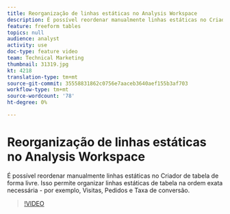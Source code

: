 ```yaml
---
title: Reorganização de linhas estáticas no Analysis Workspace
description: É possível reordenar manualmente linhas estáticas no Criador de tabela de forma livre. Isso permite organizar linhas estáticas de tabela na ordem exata necessária - por exemplo, Visitas, Pedidos e Taxa de conversão.
feature: freeform tables
topics: null
audience: analyst
activity: use
doc-type: feature video
team: Technical Marketing
thumbnail: 31319.jpg
kt: 4218
translation-type: tm+mt
source-git-commit: 35558831862c0756e7aaceb3640aef155b3af703
workflow-type: tm+mt
source-wordcount: '78'
ht-degree: 0%

---
```



# Reorganização de linhas estáticas no Analysis Workspace

É possível reordenar manualmente linhas estáticas no Criador de tabela de forma livre. Isso permite organizar linhas estáticas de tabela na ordem exata necessária - por exemplo, Visitas, Pedidos e Taxa de conversão.

>[!VIDEO](https://video.tv.adobe.com/v/31319/?quality=12)
